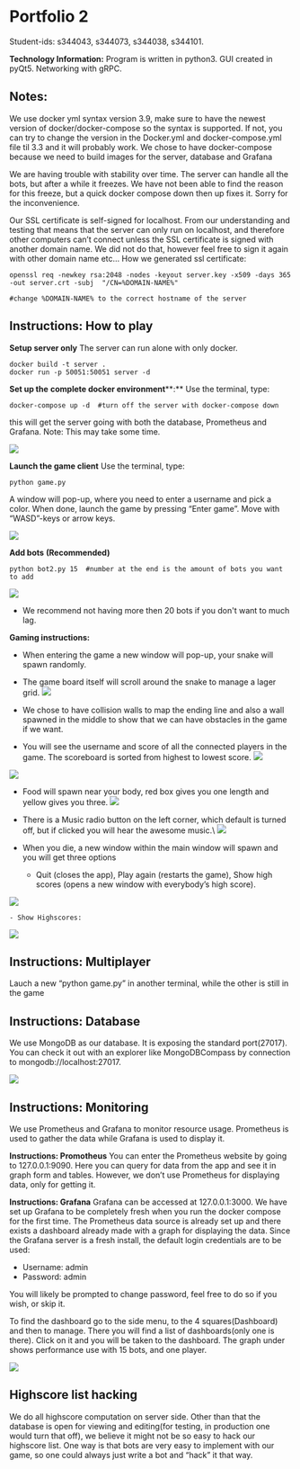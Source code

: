 # Portfolio 2
Student-ids: s344043, s344073, s344038, s344101.

**Technology Information:**
Program is written in python3.
GUI created in pyQt5.
Networking with gRPC.


## Notes:

We use docker yml syntax version 3.9, make sure to have the newest version of docker/docker-compose so the syntax is supported. If not, you can try to change the version in the Docker.yml and docker-compose.yml file til 3.3 and it will probably work.
We chose to have docker-compose because we need to build images for the server, database and Grafana

We are having trouble with stability over time. The server can handle all the bots, but after a while it freezes. We have not been able to find the reason for this freeze, but a quick docker compose down then up fixes it. Sorry for the inconvenience.

Our SSL certificate is self-signed for localhost. From our understanding and testing that means that the server can only run on localhost, and therefore other computers can’t connect unless the SSL certificate is signed with another domain name. We did not do that, however feel free to sign it again with other domain name etc…
How we generated ssl certificate:

    openssl req -newkey rsa:2048 -nodes -keyout server.key -x509 -days 365 -out server.crt -subj  "/CN=%DOMAIN-NAME%"
    
    #change %DOMAIN-NAME% to the correct hostname of the server
## Instructions: How to play

**Setup server only**
The server can run alone with only docker.

    docker build -t server .
    docker run -p 50051:50051 server -d

**Set up the** **complete docker environment****:**
Use the terminal, type: 

    docker-compose up -d  #turn off the server with docker-compose down

this will get the server going with both the database, Prometheus and Grafana.
Note: This may take some time.

        
![](https://paper-attachments.dropbox.com/s_A716632741AC4176A425793AD10D8AC3E5480B1151AA54BEE3ED3B602FF80C8A_1621775886539_image.png)



    

**Launch the game client**
Use the terminal, type:

    python game.py

A window will pop-up, where you need to enter a username and pick a color. When done, launch the game by pressing “Enter game”. Move with “WASD”-keys or arrow keys.

    
![](https://paper-attachments.dropbox.com/s_44DAA59FC1322A4E51B333F3B38D1035A8556B58548A6AD0BBFC69F65BDA9F3D_1621775574395_image.png)

    

**Add bots** **(Recommended)**

    python bot2.py 15  #number at the end is the amount of bots you want to add
![](https://paper-attachments.dropbox.com/s_A716632741AC4176A425793AD10D8AC3E5480B1151AA54BEE3ED3B602FF80C8A_1621775190216_image.png)

- We recommend not having more then 20 bots if you don't want to much lag.

**Gaming instructions:** 

- When entering the game a new window will pop-up, your snake will spawn randomly.
- The game board itself will scroll around the snake to manage a lager grid.
![](https://paper-attachments.dropbox.com/s_A716632741AC4176A425793AD10D8AC3E5480B1151AA54BEE3ED3B602FF80C8A_1621773340592_image.png)

- We chose to have collision walls to map the ending line and also a wall spawned in the middle to show that we can have obstacles in the game if we want.


- You will see the username and score of all the connected players in  the  game. The scoreboard is sorted from highest to lowest score.
![](https://paper-attachments.dropbox.com/s_44DAA59FC1322A4E51B333F3B38D1035A8556B58548A6AD0BBFC69F65BDA9F3D_1621774445566_image.png)

![](https://paper-attachments.dropbox.com/s_A716632741AC4176A425793AD10D8AC3E5480B1151AA54BEE3ED3B602FF80C8A_1621773306130_image.png)



- Food will spawn near your body, red box gives you one length and yellow gives you three.
![](https://paper-attachments.dropbox.com/s_A716632741AC4176A425793AD10D8AC3E5480B1151AA54BEE3ED3B602FF80C8A_1621773270961_image.png)



- There is a Music radio button on the left corner, which default is turned off, but if clicked you will hear the awesome music.\\
![](https://paper-attachments.dropbox.com/s_A716632741AC4176A425793AD10D8AC3E5480B1151AA54BEE3ED3B602FF80C8A_1621773146533_image.png)



- When you die, a new window within the main window will spawn and you will get three options
    - Quit (closes the app), Play again (restarts the game), Show high scores (opens a new window with everybody’s high score).
    
![](https://paper-attachments.dropbox.com/s_44DAA59FC1322A4E51B333F3B38D1035A8556B58548A6AD0BBFC69F65BDA9F3D_1621774716987_image.png)

    - Show Highscores: 
        
![](https://paper-attachments.dropbox.com/s_44DAA59FC1322A4E51B333F3B38D1035A8556B58548A6AD0BBFC69F65BDA9F3D_1621774490965_image.png)



## Instructions: Multiplayer

Lauch a new “python game.py” in another terminal, while the other is still in the game


## Instructions: Database

We use MongoDB as our database. It is exposing the standard port(27017). You can check it out with an explorer like MongoDBCompass by connection to mongodb://localhost:27017.

![](https://paper-attachments.dropbox.com/s_FDEC14D0A37AE22ACEA9B3DA9809C829ACE95CAB6EE30A57EB3ABEA803C0A50A_1621775019751_image.png)

## Instructions: Monitoring

We use Prometheus and Grafana to monitor resource usage. Prometheus is used to gather the data while Grafana is used to display it.

**Instructions: Promotheus**
You can enter the Prometheus website by going to 127.0.0.1:9090. Here you can query for data from the app and see it in graph form and tables. However, we don’t use Prometheus for displaying data, only for getting it.

**Instructions: Grafana**
Grafana can be accessed at 127.0.0.1:3000. We have set up Grafana to be completely fresh when you run the docker compose for the first time. The Prometheus data source is already set up and there exists a dashboard already made with a graph for displaying the data. 
Since the Grafana server is a fresh install, the default login credentials are to be used:

- Username: admin
- Password: admin

You will likely be prompted to change password, feel free to do so if you wish, or skip it.

To find the dashboard go to the side menu, to the 4 squares(Dashboard) and then to manage. There you will find a list of dashboards(only one is there). Click on it and you will be taken to the dashboard. The graph under shows performance use with 15 bots, and one player.

![](https://paper-attachments.dropbox.com/s_44DAA59FC1322A4E51B333F3B38D1035A8556B58548A6AD0BBFC69F65BDA9F3D_1621776015970_image.png)

## Highscore list hacking

We do all highscore computation on server side. Other than that the database is open for viewing and editing(for testing, in production one would turn that off), we believe it might not be so easy to hack our highscore list. One way is that bots are very easy to implement with our game, so one could always just write a bot and “hack” it that way.

